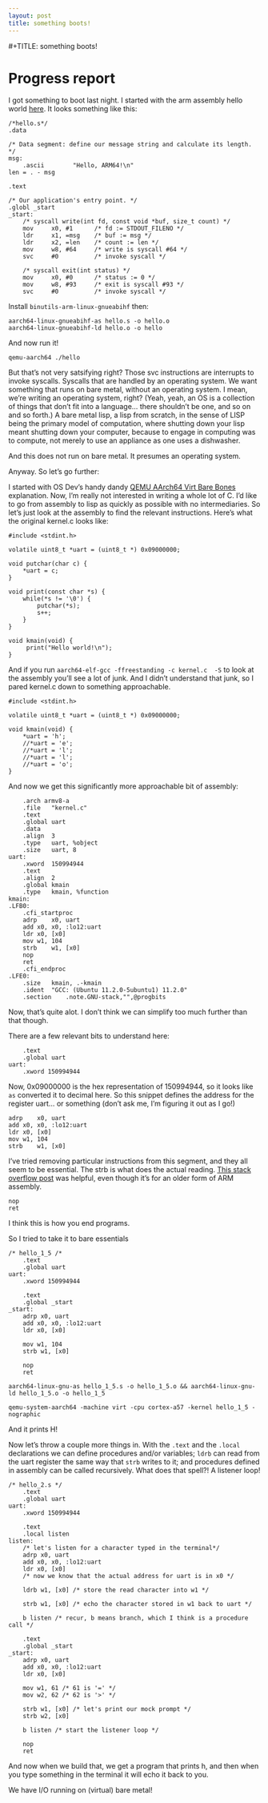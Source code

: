 ```yaml
---
layout: post
title: something boots!
---
```

#+TITLE: something boots!


# Progress report

I got something to boot last night.
I started with the arm assembly hello world [here](https://peterdn.com/post/2020/08/22/hello-world-in-arm64-assembly/). It looks something like this:

    /*hello.s*/
    .data
    
    /* Data segment: define our message string and calculate its length. */
    msg:
        .ascii        "Hello, ARM64!\n"
    len = . - msg
    
    .text
    
    /* Our application's entry point. */
    .globl _start
    _start:
        /* syscall write(int fd, const void *buf, size_t count) */
        mov     x0, #1      /* fd := STDOUT_FILENO */
        ldr     x1, =msg    /* buf := msg */
        ldr     x2, =len    /* count := len */
        mov     w8, #64     /* write is syscall #64 */
        svc     #0          /* invoke syscall */
    
        /* syscall exit(int status) */
        mov     x0, #0      /* status := 0 */
        mov     w8, #93     /* exit is syscall #93 */
        svc     #0          /* invoke syscall */

Install `binutils-arm-linux-gnueabihf` then:

    aarch64-linux-gnueabihf-as hello.s -o hello.o
    aarch64-linux-gnueabihf-ld hello.o -o hello

And now run it!

    qemu-aarch64 ./hello

But that&rsquo;s not very satsifying right? Those svc instructions are interrupts to invoke syscalls. Syscalls that are handled by an operating system. We want something that runs on bare metal, without an operating system. I mean, we&rsquo;re writing an operating system, right? (Yeah, yeah, an OS is a collection of things that don&rsquo;t fit into a language&#x2026; there shouldn&rsquo;t be one, and so on and so forth.) A bare metal lisp, a lisp from scratch, in the sense of LISP being the primary model of computation, where shutting down your lisp meant shutting down your computer, because to engage in computing was to compute, not merely to use an appliance as one uses a dishwasher.

And this does not run on bare metal. It presumes an operating system.

Anyway. So let&rsquo;s go further:

I started with OS Dev&rsquo;s handy dandy [QEMU AArch64 Virt Bare Bones](https://wiki.osdev.org/QEMU_AArch64_Virt_Bare_Bones) explanation. Now, I&rsquo;m really not interested in writing a whole lot of C. I&rsquo;d like to go from assembly to lisp as quickly as possible with no intermediaries. So let&rsquo;s just look at the assembly to find the relevant instructions. Here&rsquo;s what the original kernel.c looks like:

    #include <stdint.h>
    
    volatile uint8_t *uart = (uint8_t *) 0x09000000;
    
    void putchar(char c) {
        *uart = c;
    }
    
    void print(const char *s) {
        while(*s != '\0') {
            putchar(*s);
            s++;
        }
    }
    
    void kmain(void) {
         print("Hello world!\n");
    }

And if you run  `aarch64-elf-gcc -ffreestanding -c kernel.c  -S` to look at the assembly you&rsquo;ll see a lot of junk. And I didn&rsquo;t understand that junk, so I pared kernel.c down to something approachable.

    #include <stdint.h>
    
    volatile uint8_t *uart = (uint8_t *) 0x09000000;
    
    void kmain(void) {
        *uart = 'h';
        //*uart = 'e';
        //*uart = 'l';
        //*uart = 'l';
        //*uart = 'o';
    }

And now we get this significantly more approachable bit of assembly:

    	.arch armv8-a
    	.file	"kernel.c"
    	.text
    	.global	uart
    	.data
    	.align	3
    	.type	uart, %object
    	.size	uart, 8
    uart:
    	.xword	150994944
    	.text
    	.align	2
    	.global	kmain
    	.type	kmain, %function
    kmain:
    .LFB0:
    	.cfi_startproc
    	adrp	x0, uart
    	add	x0, x0, :lo12:uart
    	ldr	x0, [x0]
    	mov	w1, 104
    	strb	w1, [x0]
    	nop
    	ret
    	.cfi_endproc
    .LFE0:
    	.size	kmain, .-kmain
    	.ident	"GCC: (Ubuntu 11.2.0-5ubuntu1) 11.2.0"
    	.section	.note.GNU-stack,"",@progbits

Now, that&rsquo;s quite alot. I don&rsquo;t think we can simplify too much further than that though.

There are a few relevant bits to understand here:

        .text
        .global uart
    uart:
        .xword 150994944

Now, 0x09000000 is the hex representation of 150994944, so it looks like `as` converted it to decimal here. So this snippet defines the address for the register uart&#x2026; or something (don&rsquo;t ask me, I&rsquo;m figuring it out as I go!)

    adrp	x0, uart
    add	x0, x0, :lo12:uart
    ldr	x0, [x0]
    mov	w1, 104
    strb	w1, [x0]

I&rsquo;ve tried removing particular instructions from this segment, and they all seem to be essential. The strb is what does the actual reading. [This stack overflow post](https://stackoverflow.com/a/25508561) was helpful, even though it&rsquo;s for an older form of ARM assembly.

    nop
    ret

I think this is how you end programs.

So I tried to take it to bare essentials

    /* hello_1_5 /*
        .text
        .global uart
    uart:
        .xword 150994944
    
        .text
        .global _start
    _start:
        adrp x0, uart
        add x0, x0, :lo12:uart
        ldr x0, [x0]
    
        mov w1, 104
        strb w1, [x0]
    
        nop
        ret

    aarch64-linux-gnu-as hello_1_5.s -o hello_1_5.o && aarch64-linux-gnu-ld hello_1_5.o -o hello_1_5

    qemu-system-aarch64 -machine virt -cpu cortex-a57 -kernel hello_1_5 -nographic

And it prints H!

Now let&rsquo;s throw a couple more things in. With the `.text` and the `.local` declarations we can define procedures and/or variables; `ldrb` can read from the uart register the same way that `strb` writes to it; and procedures defined in assembly can be called recursively. What does that spell?! A listener loop!

    /* hello_2.s */
        .text
        .global uart
    uart:
        .xword 150994944
    
        .text
        .local listen
    listen:
        /* let's listen for a character typed in the terminal*/
        adrp x0, uart
        add x0, x0, :lo12:uart
        ldr x0, [x0]
        /* now we know that the actual address for uart is in x0 */
    
        ldrb w1, [x0] /* store the read character into w1 */
    
        strb w1, [x0] /* echo the character stored in w1 back to uart */
    
        b listen /* recur, b means branch, which I think is a procedure call */
    
        .text
        .global _start
    _start:
        adrp x0, uart
        add x0, x0, :lo12:uart
        ldr x0, [x0]
    
        mov w1, 61 /* 61 is '=' */
        mov w2, 62 /* 62 is '>' */
    
        strb w1, [x0] /* let's print our mock prompt */
        strb w2, [x0]
    
        b listen /* start the listener loop */
    
        nop
        ret

And now when we build that, we get a program that prints h, and then when you type something in the terminal it will echo it back to you.

We have I/O running on (virtual) bare metal!

